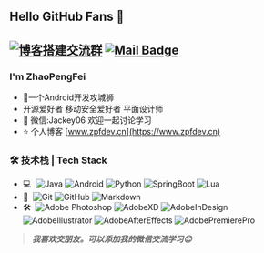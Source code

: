 ## Hello GitHub Fans 👋
[![博客搭建交流群](https://img.shields.io/badge/微信-Jackey06-red.svg "微信")](mailto:Jackey06)
[![Mail Badge](https://img.shields.io/badge/-zhaopengfei779@gmail.com-c14438?style=flat&logo=Gmail&logoColor=white&link=mailto:zhaopengfei779@gmail.com)](mailto:zhaopengfei779@gmail.com)
---
<!-- <img align="right" alt="GIF" src="https://raw.githubusercontent.com/JoeyBling/JoeyBling/master/pic/pusheencode.gif" />
 -->
### I'm ZhaoPengFei

- 🌱一个Android开发攻城狮
- 开源爱好者 移动安全爱好者 平面设计师
- 💬 微信:Jackey06 欢迎一起讨论学习
- ⭐ 个人博客 [www.zpfdev.cn](https://www.zpfdev.cn)

### 🛠 技术栈 | Tech Stack

- 💻 &#160;![Java](https://img.shields.io/badge/-Java-333333?style=flat&logo=Java&logoColor=007396)
![Android](https://img.shields.io/badge/-Android-333333?style=flat&logo=Android&logoColor=3DDC84)
![Python](https://img.shields.io/badge/-Python-333333?style=flat&logo=Python&logoColor=FCC624)
![SpringBoot](https://img.shields.io/badge/-SpringBoot-333333?style=flat&logo=SpringBoot&logoColor=6DB33F)
![Lua](https://img.shields.io/badge/-Lua-333333?style=flat&logo=Lua&logoColor=0295FF)
- 🔧 &#160;![Git](https://img.shields.io/badge/-Git-333333?style=flat&logo=git)
![GitHub](https://img.shields.io/badge/-GitHub-333333?style=flat&logo=github)
![Markdown](https://img.shields.io/badge/-Markdown-333333?style=flat&logo=markdown)
- 🛠️ &#160;![Adobe Photoshop](https://img.shields.io/badge/-PS-333333?style=flat&logo=AdobePhotoshop&logoColor=31A8FF)
![AdobeXD](https://img.shields.io/badge/-XD-333333?style=flat&logo=AdobeXD&logoColor=FF0000)
![AdobeInDesign](https://img.shields.io/badge/-ID-333333?style=flat&logo=AdobeInDesign&logoColor=FF3366)
![AdobeIllustrator](https://img.shields.io/badge/-AI-333333?style=flat&logo=AdobeIllustrator&logoColor=FF9A00)
![AdobeAfterEffects](https://img.shields.io/badge/-AE-333333?style=flat&logo=AdobeAfterEffects&logoColor=9999FF)
![AdobePremierePro](https://img.shields.io/badge/-PR-333333?style=flat&logo=AdobePremierePro&logoColor=9999FF)

> ***我喜欢交朋友。可以添加我的微信交流学习😊***
